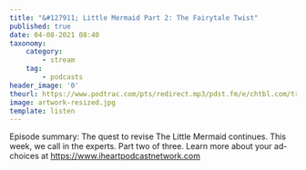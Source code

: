 ```yaml
---
title: "&#127911; Little Mermaid Part 2: The Fairytale Twist"
published: true
date: 04-08-2021 08:40
taxonomy:
    category:
        - stream
    tag:
        - podcasts
header_image: '0'
theurl: https://www.podtrac.com/pts/redirect.mp3/pdst.fm/e/chtbl.com/track/39E17/traffic.megaphone.fm/HSW5782558045.mp3?updated=1627400368
image: artwork-resized.jpg
template: listen
--- 
```

Episode summary: The quest to revise The Little Mermaid continues. This week, we call in the experts. Part two of three. Learn more about your ad-choices at https://www.iheartpodcastnetwork.com

